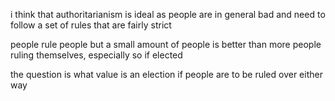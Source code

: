 i think that authoritarianism is ideal as people are in general bad and need to follow a set of rules that are fairly strict

people rule people but a small amount of people is better than more people ruling themselves, especially so if elected

the question is what value is an election if people are to be ruled over either way
